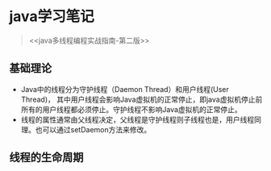 # java学习笔记  
> <<java多线程编程实战指南-第二版>>

## 基础理论
- Java中的线程分为守护线程（Daemon Thread）和用户线程(User Thread)， 其中用户线程会影响Java虚拟机的正常停止，即java虚拟机停止前所有的用户线程都必须停止。守护线程不影响Java虚拟机的正常停止。
- 线程的属性通常由父线程决定，父线程是守护线程则子线程也是，用户线程同理。也可以通过setDaemon方法来修改。

## 线程的生命周期